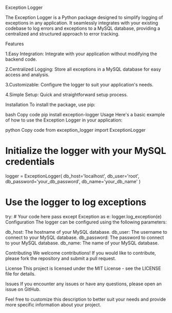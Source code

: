 Exception Logger

The Exception Logger is a Python package designed to simplify logging of exceptions in any application. It seamlessly integrates with your existing codebase to log errors and exceptions to a MySQL database, providing a centralized and structured approach to error tracking.

Features

1.Easy Integration: Integrate with your application without modifying the backend code.

2.Centralized Logging: Store all exceptions in a MySQL database for easy access and analysis.

3.Customizable: Configure the logger to suit your application's needs.

4.Simple Setup: Quick and straightforward setup process.

Installation
To install the package, use pip:

bash
Copy code
pip install exception-logger
Usage
Here's a basic example of how to use the Exception Logger in your application:

python
Copy code
from exception_logger import ExceptionLogger

# Initialize the logger with your MySQL credentials
logger = ExceptionLogger(
    db_host='localhost',
    db_user='root',
    db_password='your_db_password',
    db_name='your_db_name'
)

# Use the logger to log exceptions
try:
    # Your code here
    pass
except Exception as e:
    logger.log_exception(e)
Configuration
The logger can be configured using the following parameters:

db_host: The hostname of your MySQL database.
db_user: The username to connect to your MySQL database.
db_password: The password to connect to your MySQL database.
db_name: The name of your MySQL database.

Contributing
We welcome contributions! If you would like to contribute, please fork the repository and submit a pull request.

License
This project is licensed under the MIT License - see the LICENSE file for details.

Issues
If you encounter any issues or have any questions, please open an issue on GitHub.

Feel free to customize this description to better suit your needs and provide more specific information about your project.

